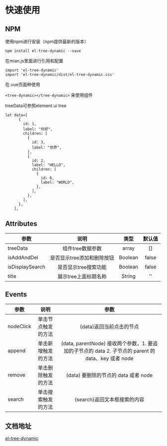 # 快速使用

## NPM
使用npm进行安装（npm提供最新的版本）

`
npm install el-tree-dynamic --save
`

在mian.js里面进行引用和配置

```
import 'el-tree-dynamic'
import 'el-tree-dynamic/dist/el-tree-dynamic.css'
```

在.vue页面种使用

`
<tree-dynamic></tree-dynamic>
`
来使用组件

treeData可参照element ui tree
  ```
  let data=[
        {
          id: 1,
          label: "你好",
          children: [
            {
              id: 3,
              label: "世界",
            },
            {
              id: 2,
              label: "HELLO",
              children: [
                {
                  id: 6,
                  label: "WORLD",
                },
              ],
            },
          ],
        },
      ],
  ```

## Attributes
参数|说明|类型|默认值|
---|:--:|:--:|:--:|
treeData|组件tree数据参数|array|[]|
isAddAndDel|是否显示tree添加和删除按钮|Boolean|false|
isDisplaySearch|是否显示tree搜索功能|Boolean|false|
title|展示tree上面标题名称|String|''|

## Events
参数|说明|参数|
---|:--:|:--:|
nodeClick|单击节点触发的方法|(data)返回当前点击的节点|
append|单击新增触发的方法|(data, parentNode) 接收两个参数，1. 要追加的子节点的 data 2. 子节点的 parent 的 data、key 或者 node|
remove|单击删除触发的方法|(data) 要删除的节点的 data 或者 node|
search|单击搜索触发的方法|(search)返回文本框搜索的内容|

## 文档地址
[el-tree-dynamic](https://mrzhouxl.github.io/)